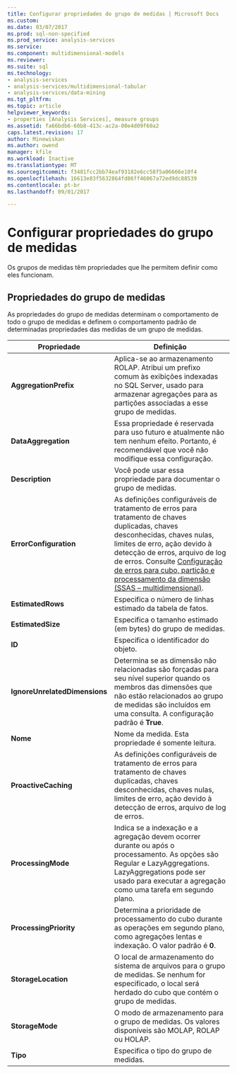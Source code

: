 ```yaml
---
title: Configurar propriedades do grupo de medidas | Microsoft Docs
ms.custom: 
ms.date: 03/07/2017
ms.prod: sql-non-specified
ms.prod_service: analysis-services
ms.service: 
ms.component: multidimensional-models
ms.reviewer: 
ms.suite: sql
ms.technology:
- analysis-services
- analysis-services/multidimensional-tabular
- analysis-services/data-mining
ms.tgt_pltfrm: 
ms.topic: article
helpviewer_keywords:
- properties [Analysis Services], measure groups
ms.assetid: fa66bdb6-60b8-413c-ac2a-00e4d09f60a2
caps.latest.revision: 17
author: Minewiskan
ms.author: owend
manager: kfile
ms.workload: Inactive
ms.translationtype: MT
ms.sourcegitcommit: f3481fcc2bb74eaf93182e6cc58f5a06666e10f4
ms.openlocfilehash: 16613e83f5632864fd86ff46067a72ed9dc88539
ms.contentlocale: pt-br
ms.lasthandoff: 09/01/2017

---
```

# <a name="configure-measure-group-properties"></a>Configurar propriedades do grupo de medidas
  Os grupos de medidas têm propriedades que lhe permitem definir como eles funcionam.  
  
## <a name="measure-group-properties"></a>Propriedades do grupo de medidas  
 As propriedades do grupo de medidas determinam o comportamento de todo o grupo de medidas e definem o comportamento padrão de determinadas propriedades das medidas de um grupo de medidas.  
  
|Propriedade|Definição|  
|--------------|----------------|  
|**AggregationPrefix**|Aplica-se ao armazenamento ROLAP. Atribui um prefixo comum às exibições indexadas no SQL Server, usado para armazenar agregações para as partições associadas a esse grupo de medidas.|  
|**DataAggregation**|Essa propriedade é reservada para uso futuro e atualmente não tem nenhum efeito. Portanto, é recomendável que você não modifique essa configuração.|  
|**Description**|Você pode usar essa propriedade para documentar o grupo de medidas.|  
|**ErrorConfiguration**|As definições configuráveis de tratamento de erros para tratamento de chaves duplicadas, chaves desconhecidas, chaves nulas, limites de erro, ação devido à detecção de erros, arquivo de log de erros. Consulte [Configuração de erros para cubo, partição e processamento da dimensão &#40;SSAS – multidimensional&#41;](../../analysis-services/multidimensional-models/error-configuration-for-cube-partition-and-dimension-processing.md).|  
|**EstimatedRows**|Especifica o número de linhas estimado da tabela de fatos.|  
|**EstimatedSize**|Especifica o tamanho estimado (em bytes) do grupo de medidas.|  
|**ID**|Especifica o identificador do objeto.|  
|**IgnoreUnrelatedDimensions**|Determina se as dimensão não relacionadas são forçadas para seu nível superior quando os membros das dimensões que não estão relacionados ao grupo de medidas são incluídos em uma consulta. A configuração padrão é **True**.|  
|**Nome**|Nome da medida. Esta propriedade é somente leitura.|  
|**ProactiveCaching**|As definições configuráveis de tratamento de erros para tratamento de chaves duplicadas, chaves desconhecidas, chaves nulas, limites de erro, ação devido à detecção de erros, arquivo de log de erros.|  
|**ProcessingMode**|Indica se a indexação e a agregação devem ocorrer durante ou após o processamento. As opções são Regular e LazyAggregations. LazyAggregations pode ser usado para executar a agregação como uma tarefa em segundo plano.|  
|**ProcessingPriority**|Determina a prioridade de processamento do cubo durante as operações em segundo plano, como agregações lentas e indexação. O valor padrão é **0**.|  
|**StorageLocation**|O local de armazenamento do sistema de arquivos para o grupo de medidas. Se nenhum for especificado, o local será herdado do cubo que contém o grupo de medidas.|  
|**StorageMode**|O modo de armazenamento para o grupo de medidas. Os valores disponíveis são MOLAP, ROLAP ou HOLAP.|  
|**Tipo**|Especifica o tipo do grupo de medidas.|  
  
  


